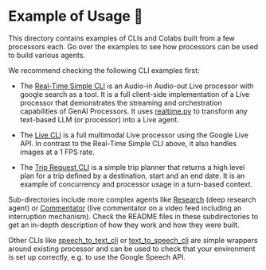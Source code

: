 # Example of Usage 📝

This directory contains examples of CLIs and Colabs built from a few processors
each. Go over the examples to see how processors can be used to build various
agents.

We recommend checking the following CLI examples first:

*   The [Real-Time Simple CLI](realtime_simple_cli.py) is an Audio-in Audio-out
    Live processor with google search as a tool. It is a full client-side
    implementation of a Live processor that demonstrates the streaming and
    orchestration capabilities of GenAI Processors. It uses
    [realtime.py](https://github.com/google/genai-processors/blob/main/core/realtime.py)
    to transform any text-based LLM (or processor) into a Live agent.

*   The [Live CLI](live_simple_cli.py) is a full multimodal Live processor
    using the Google Live API. In contrast to the Real-Time Simple CLI above, it
    also handles images at a 1 FPS rate.

*   The [Trip Request CLI](trip_request_cli.py) is a simple trip planner that
    returns a high level plan for a trip defined by a destination, start and an
    end date. It is an example of concurrency and processor usage in a
    turn-based context.

Sub-directories include more complex agents like [Research](research/README.md)
(deep research agent) or [Commentator](live/README.md) (live commentator on a
video feed including an interruption mechanism). Check the README files in these
subdirectories to get an in-depth description of how they work and how they were
built.

Other CLIs like [speech_to_text_cli](speech_to_text_cli.py) or
[text_to_speech_cli](text_to_speech_cli.py) are simple wrappers around existing
processor and can be used to check that your environment is set up correctly,
e.g. to use the Google Speech API.
